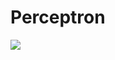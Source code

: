 # Perceptron

![](https://github.com/hsneto/redes_neurais/blob/master/dataset/networks/perceptron.png)

